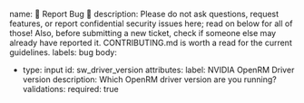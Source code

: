 name: 🐞 Report Bug 🐞
description: Please do not ask questions, request features, or report confidential security issues here; read on below for all of those! Also, before submitting a new ticket, check if someone else may already have reported it. CONTRIBUTING.md is worth a read for the current guidelines.
labels: bug
body:
- type: input
  id: sw_driver_version
  attributes:
    label: NVIDIA OpenRM Driver version
    description: Which OpenRM driver version are you running?
  validations:
    required: true

